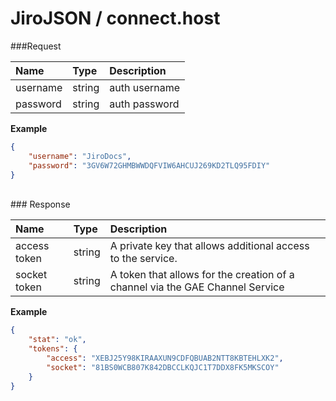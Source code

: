 JiroJSON / connect.host
====

###Request

| Name       | Type        | Description |
|:-----------|:------------|:------------|
| username   | string      | auth username
| password   | string      | auth password

**Example**

```json
{
    "username": "JiroDocs",
    "password": "3GV6W72GHMBWWDQFVIW6AHCUJ269KD2TLQ95FDIY"
}
```

<br/>
### Response

| Name           | Type        | Description |
|:---------------|:------------|:------------|
| access token   | string      | A private key that allows additional access to the service.
| socket token   | string      | A token that allows for the creation of a channel via the GAE Channel Service

**Example**

```json
{
    "stat": "ok",
    "tokens": {
        "access": "XEBJ25Y98KIRAAXUN9CDFQBUAB2NTT8KBTEHLXK2",
        "socket": "81BS0WCB807K842DBCCLKQJC1T7DDX8FK5MKSCOY"
    }
}
```